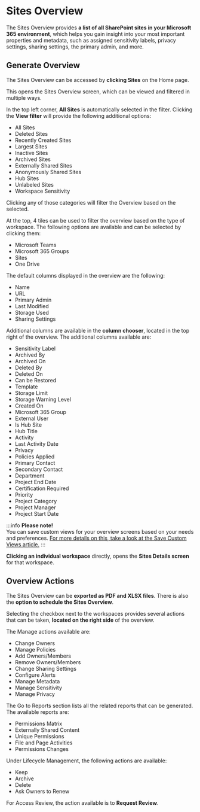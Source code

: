 ﻿---
description: This article provides detailed information on everything that can be found on the Sites Overview screen. 
---

# Sites Overview

The Sites Overview provides **a list of all SharePoint sites in your Microsoft 365 environment**, which helps you gain insight into your most important properties and metadata, such as assigned sensitivity labels, privacy settings, sharing settings, the primary admin, and more. 

## Generate Overview

The Sites Overview can be accessed by **clicking Sites** on the Home page. 

This opens the Sites Overview screen, which can be viewed and filtered in multiple ways. 

In the top left corner, **All Sites** is automatically selected in the filter. Clicking the **View filter** will provide the following additional options: 
* All Sites
* Deleted Sites
* Recently Created Sites
* Largest Sites
* Inactive Sites
* Archived Sites
* Externally Shared Sites
* Anonymously Shared Sites
* Hub Sites
* Unlabeled Sites 
* Workspace Sensitivity

Clicking any of those categories will filter the Overview based on the selected. 

At the top, 4 tiles can be used to filter the overview based on the type of workspace. The following options are available and can be selected by clicking them:

  * Microsoft Teams
  * Microsoft 365 Groups 
  * Sites
  * One Drive

The default columns displayed in the overview are the following:

  * Name
  * URL 
  * Primary Admin
  * Last Modified
  * Storage Used
  * Sharing Settings

Additional columns are available in the **column chooser**, located in the top right of the overview. The additional columns available are:

 * Sensitivity Label
 * Archived By
 * Archived On
 * Deleted By
 * Deleted On
 * Can be Restored
 * Template
 * Storage Limit
 * Storage Warning Level
 * Created On
 * Microsoft 365 Group
 * External User
 * Is Hub Site
 * Hub Title
 * Activity
 * Last Activity Date 
 * Privacy
 * Policies Applied
 * Primary Contact
 * Secondary Contact
 * Department
 * Project End Date
 * Certification Required
 * Priority
 * Project Category
 * Project Manager
 * Project Start Date

:::info
**Please note!**  
You can save custom views for your overview screens based on your needs and preferences. [For more details on this, take a look at the Save Custom Views article.](../configuration/custom-views.md)
:::

**Clicking an individual workspace** directly, opens the **Sites Details screen** for that workspace. 

## Overview Actions

The Sites Overview can be **exported as PDF and XLSX files**. There is also the **option to schedule the Sites Overview**.

Selecting the checkbox next to the workspaces provides several actions that can be taken, **located on the right side** of the overview.

The Manage actions available are: 
  * Change Owners
  * Manage Policies
  * Add Owners/Members
  * Remove Owners/Members
  * Change Sharing Settings
  * Configure Alerts
  * Manage Metadata
  * Manage Sensitivity
  * Manage Privacy

The Go to Reports section lists all the related reports that can be generated. The available reports are:
  * Permissions Matrix
  * Externally Shared Content
  * Unique Permissions
  * File and Page Activities
  * Permissions Changes

Under Lifecycle Management, the following actions are available:
  * Keep
  * Archive
  * Delete
  * Ask Owners to Renew

For Access Review, the action available is to **Request Review**.


